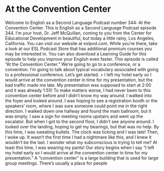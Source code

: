 # At the Convention Center

Welcome to English as a Second Language Podcast number 344: At the Convention Center.  This is English as a Second Language Podcast episode 344.  I’m your host, Dr. Jeff McQuillan, coming to you from the Center for Educational Development in beautiful, but today a little rainy, Los Angeles, California.  You can visit our website at eslpod.com.  While you’re there, take a look at our ESL Podcast Store that has additional premium courses you may be interested in.  You can also download a Learning Guide for this episode to help you improve your English even faster.    This episode is called “At the Convention Center.”  We’re going to go to a conference, or a convention.  I’m going to talk about typical vocabulary associated with going to a professional conference.  Let’s get started.  > I left my hotel early so I would arrive at the convention center in time for my presentation, but the bad traffic made me late.  My presentation was supposed to start at 2:00 and it was already 1:55!  To make matters worse, I had never been to this convention center before and I didn’t know my way around.  I walked into the foyer and looked around.  I was hoping to see a registration booth or the speakers’ room, where I was sure someone could point me in the right direction.  I walked down one hallway and found the main ballroom, but it was empty.  I saw a sign for meeting rooms upstairs and went up the escalator.  But when I got to the second floor, I didn’t see anyone around.  I looked over the landing, hoping to get my bearings, but that was no help.  By this time, I was sweating bullets.  The clock was ticking and I was late!    Then, I woke up.  It wasn’t the first time I had a nightmare like this, and I knew it wouldn’t be the last.  I wonder what my subconscious is trying to tell me?  At least this time, I was wearing my pants!
  Our story begins when I say “I left my hotel early so I would arrive at the convention center in time for my presentation.”  A “convention center” is a large building that is used for large group meetings.  There’s usually a place for people 